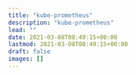 ```yaml
---
title: "kube-prometheus"
description: "kube-prometheus"
lead: ""
date: 2021-03-08T08:49:15+00:00
lastmod: 2021-03-08T08:49:15+00:00
draft: false
images: []
---
```


